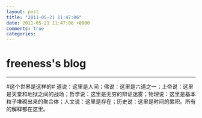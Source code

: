 ```yaml
---
layout: post
title: "2011-05-21 11:47:06"
date: 2011-05-21 11:47:06 +0800
comments: true
categories: 
---
```


# freeness's blog

----------

>
\#这个世界是这样的\#
道说：这里是人间；佛说：这里是六道之一；上帝说：这里是天堂和地狱之间的战场；哲学说：这里是无穷的辩证迷雾；物理说：这里是基本粒子堆砌出来的聚合体；人文说：这里是存在；历史说：这里是时间的累积。所有的解释都在这里。
